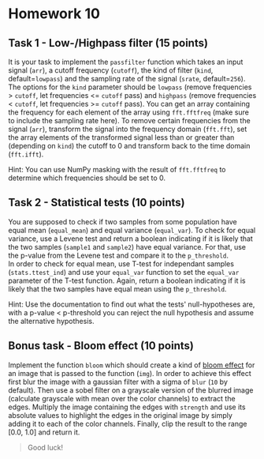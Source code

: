 # Homework 10

## Task 1 - Low-/Highpass filter (15 points)
It is your task to implement the `passfilter` function which takes an input signal (`arr`), a cutoff frequency (`cutoff`), the kind of filter (`kind`, default=`lowpass`) and the sampling rate of the signal (`srate`, default=`256`). The options for the `kind` parameter should be `lowpass` (remove frequencies > `cutoff`, let frequencies <= `cutoff` pass) and `highpass` (remove frequencies < `cutoff`, let frequencies >= `cutoff` pass). You can get an array containing the frequency for each element of the array using `fft.fftfreq` (make sure to include the sampling rate here). To remove certain frequencies from the signal (`arr`), transform the signal into the frequency domain (`fft.fft`), set the array elements of the transformed signal less than or greater than (depending on `kind`) the cutoff to 0 and transform back to the time domain (`fft.ifft`).

Hint: You can use NumPy masking with the result of `fft.fftfreq` to determine which frequencies should be set to 0.

## Task 2 - Statistical tests (10 points)
You are supposed to check if two samples from some population have equal mean (`equal_mean`) and equal variance (`equal_var`). To check for equal variance, use a Levene test and return a boolean indicating if it is likely that the two samples (`sample1` and `sample2`) have equal variance. For that, use the p-value from the Levene test and compare it to the `p_threshold`.\
In order to check for equal mean, use T-test for independant samples (`stats.ttest_ind`) and use your `equal_var` function to set the `equal_var` parameter of the T-test function. Again, return a boolean indicating if it is likely that the two samples have equal mean using the `p_threshold`.

Hint: Use the documentation to find out what the tests' null-hypotheses are, with a p-value < p-threshold you can reject the null hypothesis and assume the alternative hypothesis.

## Bonus task - Bloom effect (10 points)
Implement the function `bloom` which should create a kind of [bloom effect](https://en.wikipedia.org/wiki/Bloom_(shader_effect)) for an image that is passed to the function (`img`). In order to achieve this effect first blur the image with a gaussian filter with a sigma of `blur` (`10` by default). Then use a sobel filter on a grayscale version of the blurred image (calculate grayscale with mean over the color channels) to extract the edges. Multiply the image containing the edges with `strength` and use its absolute values to highlight the edges in the original image by simply adding it to each of the color channels. Finally, clip the result to the range [0.0, 1.0] and return it.

> Good luck!